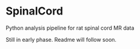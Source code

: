 # SpinalCord
Python analysis pipeline for rat spinal cord MR data

Still in early phase. Readme will follow soon.
